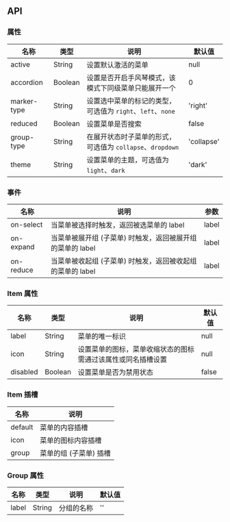 ## API

### 属性

| 名称        | 类型    | 说明                                                       | 默认值     |
| ----------- | ------- | ---------------------------------------------------------- | ---------- |
| active      | String  | 设置默认激活的菜单                                         | null       |
| accordion   | Boolean | 设置是否开启手风琴模式，该模式下同级菜单只能展开一个       | 0          |
| marker-type | String  | 设置选中菜单的标记的类型，可选值为 `right`、`left`、`none` | 'right'    |
| reduced     | Boolean | 设置菜单是否搜索                                           | false      |
| group-type  | String  | 在展开状态时子菜单的形式，可选值为 `collapse`、`dropdown`  | 'collapse' |
| theme       | String  | 设置菜单的主题，可选值为 `light`、`dark`                   | 'dark'     |

### 事件

| 名称      | 说明                                                       | 参数  |
| --------- | ---------------------------------------------------------- | ----- |
| on-select | 当菜单被选择时触发，返回被选菜单的 label                   | label |
| on-expand | 当菜单被展开组 (子菜单) 时触发，返回被展开组的菜单的 label | label |
| on-reduce | 当菜单被收起组 (子菜单) 时触发，返回被收起组的菜单的 label | label |

### Item 属性

| 名称     | 类型    | 说明                                                         | 默认值 |
| -------- | ------- | ------------------------------------------------------------ | ------ |
| label    | String  | 菜单的唯一标识                                               | null   |
| icon     | String  | 设置菜单的图标，菜单收缩状态的图标需通过该属性或同名插槽设置 | null   |
| disabled | Boolean | 设置菜单是否为禁用状态                                       | false  |

### Item 插槽

| 名称    | 说明                   |
| ------- | ---------------------- |
| default | 菜单的内容插槽         |
| icon    | 菜单的图标内容插槽     |
| group   | 菜单的组 (子菜单) 插槽 |

### Group 属性

| 名称  | 类型   | 说明       | 默认值 |
| ----- | ------ | ---------- | ------ |
| label | String | 分组的名称 | ''     |
